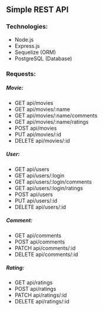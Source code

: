 ## Simple REST API

### Technologies: 

- Node.js
- Express.js
- Sequelize (ORM)
- PostgreSQL (Database)

### Requests:

##### Movie:

- GET api/movies
- GET api/movies/:name
- GET api/movies/:name/comments
- GET api/movies/:name/ratings
- POST api/movies
- PUT api/movies/:id
- DELETE api/movies/:id

##### User:

- GET api/users
- GET api/users/:login
- GET api/users/:login/comments
- GET api/users/:login/ratings
- POST api/users
- PUT api/users/:id
- DELETE api/users/:id

##### Comment: 

- GET api/comments
- POST api/comments
- PATCH api/comments/:id
- DELETE api/comments/:id

##### Rating:

- GET api/ratings
- POST api/ratings
- PATCH api/ratings/:id
- DELETE api/ratings/:id
